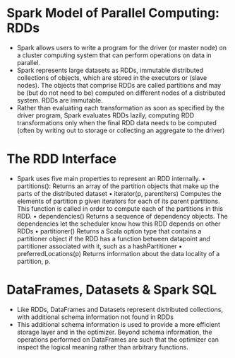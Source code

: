 # Spark Model of Parallel Computing: RDDs
 - Spark allows users to write a program for the driver (or master node) on a cluster computing system that can perform 
   operations on data in parallel.
 - Spark represents large datasets as RDDs, immutable distributed collections of objects, which are stored in the executors
   or (slave nodes). The objects that comprise RDDs are called partitions and may be (but do not need to be) computed on 
   different nodes of a distributed system. RDDs are immutable. 
 - Rather than evaluating each transformation as soon as specified by the driver program, Spark evaluates RDDs lazily, 
   computing RDD transformations only when the final RDD data needs to be computed (often by writing out to storage or 
   collecting an aggregate to the driver)
   
# The RDD Interface
 - Spark uses five main properties to represent an RDD internally.
   • partitions(): Returns an array of the partition objects that make up the parts of the distributed dataset
   • iterator(p, parentIters) Computes the elements of partition p given iterators for each of its parent partitions. 
     This function is called in order to compute each of the partitions in this RDD.
   • dependencies() Returns a sequence of dependency objects. The dependencies let the scheduler know how this RDD 
	 depends on other RDDs
   • partitioner() Returns a Scala option type that contains a partitioner object if the RDD has a function between 
     datapoint and partitioner associated with it, such as a hashPartitioner
   • preferredLocations(p) Returns information about the data locality of a partition, p.
   
# DataFrames, Datasets & Spark SQL
 - Like RDDs, DataFrames and Datasets represent distributed collections, with additional schema information not found in RDDs
 - This additional schema information is used to provide a more efficient storage layer and in the optimizer. Beyond schema 
   information, the operations performed on DataFrames are such that the optimizer can inspect the logical meaning rather than 
   arbitrary functions.
